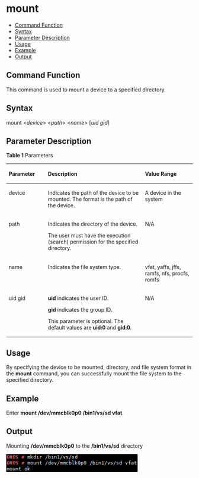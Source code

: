 # mount<a name="EN-US_TOPIC_0000001052530288"></a>

-   [Command Function](#section11631837182)
-   [Syntax](#section1697638111820)
-   [Parameter Description](#section1650151221819)
-   [Usage](#section124541520171912)
-   [Example](#section7424625171917)
-   [Output](#section14757018116)

## Command Function<a name="section11631837182"></a>

This command is used to mount a device to a specified directory.

## Syntax<a name="section1697638111820"></a>

mount <_device_\> <_path_\> <_name_\> \[_uid gid_\]

## Parameter Description<a name="section1650151221819"></a>

**Table  1**  Parameters

<a name="table1338mcpsimp"></a>
<table><thead align="left"><tr id="row1344mcpsimp"><th class="cellrowborder" valign="top" width="21%" id="mcps1.2.4.1.1"><p id="p1346mcpsimp"><a name="p1346mcpsimp"></a><a name="p1346mcpsimp"></a><strong id="b84913249612"><a name="b84913249612"></a><a name="b84913249612"></a>Parameter</strong></p>
</th>
<th class="cellrowborder" valign="top" width="52%" id="mcps1.2.4.1.2"><p id="p1348mcpsimp"><a name="p1348mcpsimp"></a><a name="p1348mcpsimp"></a><strong id="b1136292612616"><a name="b1136292612616"></a><a name="b1136292612616"></a>Description</strong></p>
</th>
<th class="cellrowborder" valign="top" width="27%" id="mcps1.2.4.1.3"><p id="p1350mcpsimp"><a name="p1350mcpsimp"></a><a name="p1350mcpsimp"></a><strong id="b4385271067"><a name="b4385271067"></a><a name="b4385271067"></a>Value Range</strong></p>
</th>
</tr>
</thead>
<tbody><tr id="row1351mcpsimp"><td class="cellrowborder" valign="top" width="21%" headers="mcps1.2.4.1.1 "><p id="p1353mcpsimp"><a name="p1353mcpsimp"></a><a name="p1353mcpsimp"></a>device</p>
</td>
<td class="cellrowborder" valign="top" width="52%" headers="mcps1.2.4.1.2 "><p id="p1355mcpsimp"><a name="p1355mcpsimp"></a><a name="p1355mcpsimp"></a>Indicates the path of the device to be mounted. The format is the path of the device.</p>
</td>
<td class="cellrowborder" valign="top" width="27%" headers="mcps1.2.4.1.3 "><p id="p1357mcpsimp"><a name="p1357mcpsimp"></a><a name="p1357mcpsimp"></a>A device in the system</p>
</td>
</tr>
<tr id="row1358mcpsimp"><td class="cellrowborder" valign="top" width="21%" headers="mcps1.2.4.1.1 "><p id="p1360mcpsimp"><a name="p1360mcpsimp"></a><a name="p1360mcpsimp"></a>path</p>
</td>
<td class="cellrowborder" valign="top" width="52%" headers="mcps1.2.4.1.2 "><p id="p1362mcpsimp"><a name="p1362mcpsimp"></a><a name="p1362mcpsimp"></a>Indicates the directory of the device.</p>
<p id="p1363mcpsimp"><a name="p1363mcpsimp"></a><a name="p1363mcpsimp"></a>The user must have the execution (search) permission for the specified directory.</p>
</td>
<td class="cellrowborder" valign="top" width="27%" headers="mcps1.2.4.1.3 "><p id="p1365mcpsimp"><a name="p1365mcpsimp"></a><a name="p1365mcpsimp"></a>N/A</p>
</td>
</tr>
<tr id="row1366mcpsimp"><td class="cellrowborder" valign="top" width="21%" headers="mcps1.2.4.1.1 "><p id="p1368mcpsimp"><a name="p1368mcpsimp"></a><a name="p1368mcpsimp"></a>name</p>
</td>
<td class="cellrowborder" valign="top" width="52%" headers="mcps1.2.4.1.2 "><p id="p1370mcpsimp"><a name="p1370mcpsimp"></a><a name="p1370mcpsimp"></a>Indicates the file system type.</p>
</td>
<td class="cellrowborder" valign="top" width="27%" headers="mcps1.2.4.1.3 "><p id="p1372mcpsimp"><a name="p1372mcpsimp"></a><a name="p1372mcpsimp"></a>vfat, yaffs, jffs, ramfs, nfs, procfs, romfs</p>
</td>
</tr>
<tr id="row138821392219"><td class="cellrowborder" valign="top" width="21%" headers="mcps1.2.4.1.1 "><p id="p15883891213"><a name="p15883891213"></a><a name="p15883891213"></a>uid gid</p>
</td>
<td class="cellrowborder" valign="top" width="52%" headers="mcps1.2.4.1.2 "><p id="p158834917217"><a name="p158834917217"></a><a name="p158834917217"></a><strong id="b1647703019395"><a name="b1647703019395"></a><a name="b1647703019395"></a>uid</strong> indicates the user ID.</p>
<p id="p18500185615215"><a name="p18500185615215"></a><a name="p18500185615215"></a><strong id="b13341343114017"><a name="b13341343114017"></a><a name="b13341343114017"></a>gid</strong> indicates the group ID.</p>
<p id="p519052614387"><a name="p519052614387"></a><a name="p519052614387"></a>This parameter is optional. The default values are <strong id="b586915244111"><a name="b586915244111"></a><a name="b586915244111"></a>uid:0</strong> and <strong id="b1471656417"><a name="b1471656417"></a><a name="b1471656417"></a>gid:0</strong>.</p>
</td>
<td class="cellrowborder" valign="top" width="27%" headers="mcps1.2.4.1.3 "><p id="p178835919211"><a name="p178835919211"></a><a name="p178835919211"></a>N/A</p>
</td>
</tr>
</tbody>
</table>

## Usage<a name="section124541520171912"></a>

By specifying the device to be mounted, directory, and file system format in the  **mount**  command, you can successfully mount the file system to the specified directory.

## Example<a name="section7424625171917"></a>

Enter  **mount /dev/mmcblk0p0 /bin1/vs/sd vfat**.

## Output<a name="section14757018116"></a>

Mounting  **/dev/mmcblk0p0**  to the  **/bin1/vs/sd**  directory

![](figures/en-us_image_0000001051690323.png)


